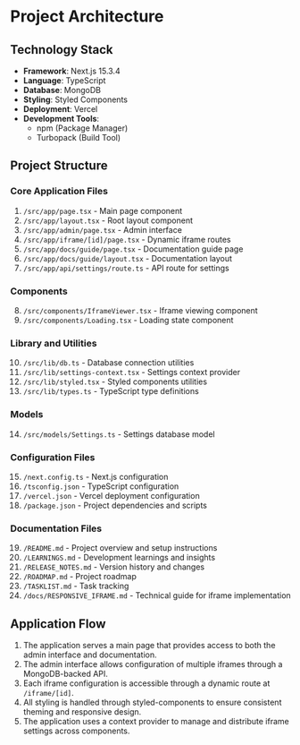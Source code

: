 # Project Architecture

## Technology Stack

- **Framework**: Next.js 15.3.4
- **Language**: TypeScript
- **Database**: MongoDB
- **Styling**: Styled Components
- **Deployment**: Vercel
- **Development Tools**:
  - npm (Package Manager)
  - Turbopack (Build Tool)

## Project Structure

### Core Application Files
1. `/src/app/page.tsx` - Main page component
2. `/src/app/layout.tsx` - Root layout component
3. `/src/app/admin/page.tsx` - Admin interface
4. `/src/app/iframe/[id]/page.tsx` - Dynamic iframe routes
5. `/src/app/docs/guide/page.tsx` - Documentation guide page
6. `/src/app/docs/guide/layout.tsx` - Documentation layout
7. `/src/app/api/settings/route.ts` - API route for settings

### Components
8. `/src/components/IframeViewer.tsx` - Iframe viewing component
9. `/src/components/Loading.tsx` - Loading state component

### Library and Utilities
10. `/src/lib/db.ts` - Database connection utilities
11. `/src/lib/settings-context.tsx` - Settings context provider
12. `/src/lib/styled.tsx` - Styled components utilities
13. `/src/lib/types.ts` - TypeScript type definitions

### Models
14. `/src/models/Settings.ts` - Settings database model

### Configuration Files
15. `/next.config.ts` - Next.js configuration
16. `/tsconfig.json` - TypeScript configuration
17. `/vercel.json` - Vercel deployment configuration
18. `/package.json` - Project dependencies and scripts

### Documentation Files
19. `/README.md` - Project overview and setup instructions
20. `/LEARNINGS.md` - Development learnings and insights
21. `/RELEASE_NOTES.md` - Version history and changes
22. `/ROADMAP.md` - Project roadmap
23. `/TASKLIST.md` - Task tracking
24. `/docs/RESPONSIVE_IFRAME.md` - Technical guide for iframe implementation

## Application Flow

1. The application serves a main page that provides access to both the admin interface and documentation.
2. The admin interface allows configuration of multiple iframes through a MongoDB-backed API.
3. Each iframe configuration is accessible through a dynamic route at `/iframe/[id]`.
4. All styling is handled through styled-components to ensure consistent theming and responsive design.
5. The application uses a context provider to manage and distribute iframe settings across components.
